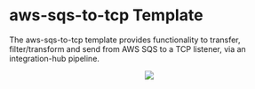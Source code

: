 # aws-sqs-to-tcp Template

The aws-sqs-to-tcp template provides functionality to transfer, filter/transform and send from AWS SQS to a TCP listener, via an integration-hub pipeline.

<p align="center">
<img src="../../assets/images/aws-sqs-to-tcp/2.3/flow_aws-sqs-to-tcp.jpg" />
</p>
